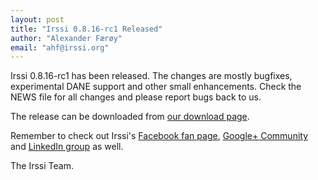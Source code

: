 ```yaml
---
layout: post
title: "Irssi 0.8.16-rc1 Released"
author: "Alexander Færøy"
email: "ahf@irssi.org"
---
```


Irssi 0.8.16-rc1 has been released. The changes are mostly bugfixes,
experimental DANE support and other small enhancements. Check the NEWS file for
all changes and please report bugs back to us.

The release can be downloaded from
[our download page](/download).

Remember to check out Irssi's [Facebook fan
page](http://www.facebook.com/irssi), [Google+
Community](https://plus.google.com/communities/112792798498391615694) and
[LinkedIn group](http://www.linkedin.com/groups?gid=147751) as well.

The Irssi Team.
